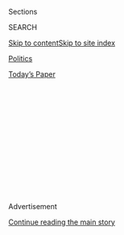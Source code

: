 <div id="app">

<div id="standalone-header">

<div class="interactive-masthead NYTAppHideMasthead css-qz70u6 e1suatyy0">

<div class="section css-ui9rw0 e1suatyy2">

<div class="css-eph4ug er09x8g0">

<div class="css-6n7j50">

</div>

<span class="css-1dv1kvn">Sections</span>

<div class="css-10488qs">

<span class="css-1dv1kvn">SEARCH</span>

</div>

[Skip to content](#site-content)[Skip to site
index](#site-index)

</div>

<div id="masthead-section-label" class="css-1wr3we4 eaxe0e00">

[Politics](https://www.nytimes3xbfgragh.onion/section/politics)

</div>

<div class="css-10698na e1huz5gh0">

</div>

</div>

<div id="masthead-bar-one" class="section hasLinks css-15hmgas e1csuq9d3">

<div class="css-uqyvli e1csuq9d0">

</div>

<div class="css-1uqjmks e1csuq9d1">

</div>

<div class="css-9e9ivx">

[](https://myaccount.nytimes3xbfgragh.onion/auth/login?response_type=cookie&client_id=vi)

</div>

<div class="css-1bvtpon e1csuq9d2">

[Today’s
Paper](https://www.nytimes3xbfgragh.onion/section/todayspaper)

</div>

</div>

</div>

<div class="css-1aor85t" style="opacity:0.000000001;z-index:-1;visibility:hidden">

<div class="css-1hqnpie">

<div class="css-epjblv">

<span class="css-17xtcya">[Politics](/section/politics)</span><span class="css-x15j1o">|</span><span class="css-fwqvlz">A
Sketch Artist’s View of Trump’s Impeachment
Trial</span>

</div>

<div class="css-k008qs">

<div class="css-1iwv8en">

<span class="css-18z7m18"></span>

<div>

</div>

</div>

<span class="css-1n6z4y">https://nyti.ms/3ajKng8</span>

<div class="css-1705lsu">

<div class="css-4xjgmj">

<div class="css-4skfbu" data-role="toolbar" data-aria-label="Social Media Share buttons, Save button, and Comments Panel with current comment count" data-testid="share-tools">

  - 
  - 
  - 
  - 
    
    <div class="css-6n7j50">
    
    </div>

  - 

</div>

</div>

</div>

</div>

</div>

</div>

<div id="top-wrapper" class="css-1sy8kpn">

<div id="top-slug" class="css-l9onyx">

Advertisement

</div>

[Continue reading the main
story](#after-top)

<div class="ad top-wrapper" style="text-align:center;height:100%;display:block;min-height:250px">

<div id="top" class="place-ad" data-position="top" data-size-key="top">

</div>

</div>

<div id="after-top">

</div>

</div>

</div>

<div id="site-content" data-role="main">

# A Sketch Artist’s View of Trump’s Impeachment Trial

<div class="css-1vegfwe interactive-byline-container">

Text by [<span class="css-1baulvz last-byline" itemprop="name">Alicia
Parlapiano</span>](https://www.nytimes3xbfgragh.onion/by/alicia-parlapiano)Updated
Feb 5, 2020, 8:10 PM
ET

</div>

<div id="interactive-standalone-sharetools" class="css-wkcogx">

<div>

<div class="interactive-sharetools css-9z2bwm" data-role="toolbar" data-aria-label="Social Media Share buttons, Save button, and Comments Panel with current comment count" data-testid="share-tools">

  - 
  - 
  - 
  - 
    
    <div class="css-6n7j50">
    
    </div>

</div>

</div>

</div>

<div id="senate-impeachment-trial-sketches" class="section interactive-standard interactive-content interactive-size-scoop css-uc81c" data-id="100000006926060">

<div class="css-17ih8de interactive-body">

<div class="g-top-asset g-top" style="">

<div class="g-asset g-image" style="max-width: 2000px">

<div class="g-asset_inner">

![](https://static01.graylady3jvrrxbe.onion/packages/flash/multimedia/ICONS/transparent.png)

![](https://static01.graylady3jvrrxbe.onion/newsgraphics/2020/01/16/impeach-trial-sketches/assets/images/Impeach20021wide-2000.jpg)

</div>

<div class="g-source">

<span class="g-credit">Art Lien for The New York
Times</span>

</div>

</div>

</div>

<div class="g-header-container">

</div>

<div class="g-story g-freebird g-max-limit" data-preview-slug="2020-01-16-impeach-trial-sketches">

Because no photos or videos are [allowed to be taken in the Senate
chamber](https://www.nytimes3xbfgragh.onion/2019/01/13/us/politics/senate-photography.html),
the public’s only view of the Senate floor is a feed provided to C-SPAN
from cameras that are operated by government employees.

That is, unless someone seated in the gallery can draw.

Art Lien is a courtroom sketch artist who has primarily covered the
Supreme Court — another body that does not allow cameras — since 1976.
But for the extent of the impeachment trial of President Trump, Mr. Lien
will be walking across the street to the Capitol to capture moments that
we might not see on television.

## <span class="g-balancer" data-id="1">Wednesday, Feb. 5</span>

Hours before the final votes in the Senate, Mitt Romney, Republican of
Utah, [announced in an emotional floor
speech](https://www.nytimes3xbfgragh.onion/2020/02/05/us/politics/mitt-romney-impeachment-speech-transcript.html)
that he had decided to cross party lines and vote to convict Mr. Trump
on the abuse of power charge, saying that the president was “guilty of
an appalling abuse of public
trust.”

<div class="g-asset g-image g-asset-width-bleed" style="">

<div class="g-asset_inner">

![](https://static01.graylady3jvrrxbe.onion/packages/flash/multimedia/ICONS/transparent.png)

![](https://static01.graylady3jvrrxbe.onion/newsgraphics/2020/01/16/impeach-trial-sketches/assets/images/Impeach200205_Romney2-2000.jpg)

</div>

<div class="g-source">

<span class="g-credit">Art Lien for The New York Times</span>

</div>

</div>

Senator Mitch McConnell, the Republican majority leader who had promised
a swift trial and acquittal of the president, gave the final speech in
the chamber before the voting commenced.

“The United States Senate was made for moments like this,” Mr. McConnell
said, adding that the framers of the Constitution created the Senate to
safeguard against “factional fever” that might dominate in the House.
“This partisan impeachment will end today,” he
declared.

<div class="g-asset g-image g-asset-width-bleed" style="">

<div class="g-asset_inner">

![](https://static01.graylady3jvrrxbe.onion/packages/flash/multimedia/ICONS/transparent.png)

![](https://static01.graylady3jvrrxbe.onion/newsgraphics/2020/01/16/impeach-trial-sketches/assets/images/Impeach200205_McConnell-2000.jpg)

</div>

<div class="g-source">

<span class="g-credit">Art Lien for The New York Times</span>

</div>

</div>

Just after 4 p.m., Mr. Trump [was
acquitted](https://www.nytimes3xbfgragh.onion/2020/02/05/us/politics/trump-acquitted-impeachment.html)
by the Senate of both articles of impeachment, [52
to 48](https://www.nytimes3xbfgragh.onion/interactive/2020/02/05/us/politics/impeachment-vote-results.html)
on the abuse of power charge and [53
to 47](https://www.nytimes3xbfgragh.onion/interactive/2020/02/05/us/politics/impeachment-vote-results.html)
on obstruction of justice, bringing his trial to a
close.

<div class="g-asset g-image g-asset-width-bleed" style="">

<div class="g-asset_inner">

![](https://static01.graylady3jvrrxbe.onion/packages/flash/multimedia/ICONS/transparent.png)

![](https://static01.graylady3jvrrxbe.onion/newsgraphics/2020/01/16/impeach-trial-sketches/assets/images/Impeach200205wide_vote-2000.jpg)

</div>

<div class="g-source">

<span class="g-credit">Art Lien for The New York Times</span>

</div>

</div>

## <span class="g-balancer" data-id="2">Tuesday, Feb. 4</span>

After [closing
arguments](https://www.nytimes3xbfgragh.onion/2020/02/03/us/politics/trump-impeachment-trial-final-arguments.html)
by House managers and the president’s lawyers on Monday, senators took
turns on the Senate floor to [announce their
positions](https://www.nytimes3xbfgragh.onion/2020/02/04/us/politics/senate-impeachment-vote.html)
before Wednesday’s final votes on the articles of impeachment.

Because the speeches were not part of the formal impeachment trial,
senators were not required to be in attendance, leaving the chamber
mostly
empty.

<div class="g-asset g-image g-asset-width-bleed" style="">

<div class="g-asset_inner">

![](https://static01.graylady3jvrrxbe.onion/packages/flash/multimedia/ICONS/transparent.png)

![](https://static01.graylady3jvrrxbe.onion/newsgraphics/2020/01/16/impeach-trial-sketches/assets/images/Senate200204_Collins-2000.jpg)

</div>

<div class="g-source">

<span class="g-credit">Art Lien for The New York Times</span>

</div>

</div>

On the other side of the Capitol, House members staked out seats for Mr.
Trump’s State of the Union address that evening. Some lawmakers were
seen reserving their positions along the aisle more than seven hours
before the
speech.

<div class="g-asset g-image g-asset-width-bleed" style="">

<div class="g-asset_inner">

![](https://static01.graylady3jvrrxbe.onion/packages/flash/multimedia/ICONS/transparent.png)

![](https://static01.graylady3jvrrxbe.onion/newsgraphics/2020/01/16/impeach-trial-sketches/assets/images/SOTU200204_saving-seats-2000.jpg)

</div>

<div class="g-source">

<span class="g-credit">Art Lien for The New York
Times</span>

</div>

</div>

<div class="g-asset g-image g-asset-width-bleed" style="">

<div class="g-asset_inner">

![](https://static01.graylady3jvrrxbe.onion/packages/flash/multimedia/ICONS/transparent.png)

![](https://static01.graylady3jvrrxbe.onion/newsgraphics/2020/01/16/impeach-trial-sketches/assets/images/SOTU200204_press-gallery-2000.jpg)

</div>

<div class="g-source">

<span class="g-credit">Art Lien for The New York Times</span>

</div>

</div>

In his [speech promoting a “Great American
Comeback,”](https://www.nytimes3xbfgragh.onion/2020/02/04/us/politics/state-of-the-union-address.html)
Mr. Trump did not address his impeachment or the upcoming vote in the
Senate. Some of the Democratic House impeachment managers sat near the
front of the chamber, with copies of the U.S. Constitution in
hand.

<div class="g-asset g-image g-asset-width-bleed" style="">

<div class="g-asset_inner">

![](https://static01.graylady3jvrrxbe.onion/packages/flash/multimedia/ICONS/transparent.png)

![](https://static01.graylady3jvrrxbe.onion/newsgraphics/2020/01/16/impeach-trial-sketches/assets/images/SOTU200204_House-managers-2000.jpg)

</div>

<div class="g-source">

<span class="g-credit">Art Lien for The New York Times</span>

</div>

</div>

## <span class="g-balancer" data-id="3">Friday, Jan. 31</span>

[The Senate
voted](https://www.nytimes3xbfgragh.onion/interactive/2020/01/31/us/politics/impeachment-vote.html?action=click&module=Spotlight&pgtype=Homepage)
to block the admission of new witnesses and [agreed to a
schedule](https://www.nytimes3xbfgragh.onion/live/2020/trump-impeachment-trial-01-31?action=click&module=Spotlight&pgtype=Homepage#senators-schedule-trial)
that would end the trial on Wednesday. Democrats needed four Republicans
to join them in supporting the motion on additional evidence, but only
two senators, Mitt Romney of Utah and Susan Collins of Maine, broke with
their party to vote for it.

Lisa Murkowski, Republican of Alaska, was considered another potential
defector, but she [ultimately
decided](https://www.nytimes3xbfgragh.onion/live/2020/trump-impeachment-trial-01-31#murkowski-witnesses)
to vote
“no.”

<div class="g-asset g-image g-asset-width-bleed" style="">

<div class="g-asset_inner">

![](https://static01.graylady3jvrrxbe.onion/packages/flash/multimedia/ICONS/transparent.png)

![](https://static01.graylady3jvrrxbe.onion/newsgraphics/2020/01/16/impeach-trial-sketches/assets/images/Impeach200131_Murkowski-2000.jpg)

</div>

<div class="g-source">

<span class="g-credit">Art Lien for The New York Times</span>

</div>

</div>

Before the vote on witnesses, the Senate [conducted a
break](https://www.nytimes3xbfgragh.onion/live/2020/trump-impeachment-trial-01-31?action=click&module=Spotlight&pgtype=Homepage#senate-leadership-negotiates)
called a “quorum call” in order for party leaders to negotiate next
steps. Senator Kyrsten Sinema, a Democrat from Arizona who could break
with her party by voting to acquit the president, could be seen chatting
with her Republican
colleagues.

<div class="g-asset g-image g-asset-width-bleed" style="">

<div class="g-asset_inner">

![](https://static01.graylady3jvrrxbe.onion/packages/flash/multimedia/ICONS/transparent.png)

![](https://static01.graylady3jvrrxbe.onion/newsgraphics/2020/01/16/impeach-trial-sketches/assets/images/Impeach200131_Sinema-2000.jpg)

</div>

<div class="g-source">

<span class="g-credit">Art Lien for The New York Times</span>

</div>

</div>

Outside the Capitol, a group of demonstrators weighed
in.

<div class="g-asset g-image g-asset-width-bleed" style="">

<div class="g-asset_inner">

![](https://static01.graylady3jvrrxbe.onion/packages/flash/multimedia/ICONS/transparent.png)

![](https://static01.graylady3jvrrxbe.onion/newsgraphics/2020/01/16/impeach-trial-sketches/assets/images/Impeach200131_protesters-2000.jpg)

</div>

<div class="g-source">

<span class="g-credit">Art Lien for The New York Times</span>

</div>

</div>

## <span class="g-balancer" data-id="4">Thursday, Jan. 30</span>

Senators convened for the [second day of posing
questions](https://www.nytimes3xbfgragh.onion/live/2020/trump-impeachment-trial-01-30)
to House impeachment managers and Mr. Trump’s lawyers.

Early in the session, a question submitted by Senator Rand Paul of
Kentucky [was
rejected](https://www.nytimes3xbfgragh.onion/live/2020/trump-impeachment-trial-01-30?action=click&module=Top%20Stories&pgtype=Homepage#chief-justice-declines-a-question-from-rand-paul-that-could-have-identified-the-whistle-blower)
by Chief Justice John G. Roberts Jr. because it mentioned the person
widely believed to be the whistle-blower who sparked the impeachment
inquiry.

<div class="g-asset g-image g-asset-width-bleed" style="">

<div class="g-asset_inner">

![](https://static01.graylady3jvrrxbe.onion/packages/flash/multimedia/ICONS/transparent.png)

![](https://static01.graylady3jvrrxbe.onion/newsgraphics/2020/01/16/impeach-trial-sketches/assets/images/Impeach200130_Paul-2000.jpg)

</div>

<div class="g-source">

<span class="g-credit">Art Lien for The New York Times</span>

</div>

</div>

Republicans [expressed
optimism](https://www.nytimes3xbfgragh.onion/live/2020/trump-impeachment-trial-01-30#republicans-are-getting-where-we-need-to-be-on-the-witness-vote-senator-says)
that they would be able to block the passage of a Democratic-supported
proposal to call new witnesses. At least four Republican senators and
every Democrat would need to vote “yes” for it to pass.

Senator Patrick J. Toomey of Pennsylvania appeared open to the idea of
new witnesses earlier in the week, but on Wednesday he said that he was
“very, very skeptical” that any witness would change his
decision.

<div class="g-asset g-image g-asset-width-bleed" style="">

<div class="g-asset_inner">

![](https://static01.graylady3jvrrxbe.onion/packages/flash/multimedia/ICONS/transparent.png)

![](https://static01.graylady3jvrrxbe.onion/newsgraphics/2020/01/16/impeach-trial-sketches/assets/images/Impeach200130_Toomey1-2000.jpg)

</div>

<div class="g-source">

<span class="g-credit">Art Lien for The New York Times</span>

</div>

</div>

Cory Gardner of Colorado, who is facing a tough re-election and had not
committed to a position, said on Wednesday that [he would not vote for
witnesses and
documents](https://www.nytimes3xbfgragh.onion/live/2020/impeachment-trial-live-01-29#cory-gardner-witnesses-documents).

<div class="g-asset g-image g-asset-width-bleed" style="">

<div class="g-asset_inner">

![](https://static01.graylady3jvrrxbe.onion/packages/flash/multimedia/ICONS/transparent.png)

![](https://static01.graylady3jvrrxbe.onion/newsgraphics/2020/01/16/impeach-trial-sketches/assets/images/Impeach200130_Gardner1-2000.jpg)

</div>

<div class="g-source">

<span class="g-credit">Art Lien for The New York Times</span>

</div>

</div>

If the Senate rejects new witnesses in the trial, and Democrats are
unable to [delay the
proceedings](https://www.nytimes3xbfgragh.onion/live/2020/trump-impeachment-trial-01-30#schumer-hints-at-a-tactic-to-delay-votes-to-acquit-trump),
votes on whether to convict or acquit Mr. Trump could take place this
week.

One Democratic senator, Doug Jones of Alabama, [has
indicated](https://www.nytimes3xbfgragh.onion/live/2020/trump-impeachment-trial-01-30?action=click&module=Top%20Stories&pgtype=Homepage#trump-could-win-a-bipartisan-acquittal)
that he might vote to acquit the president of the obstruction of justice
charge. Other centrist Democrats, like Senators Kyrsten Sinema of
Arizona and Joe Manchin III of West Virginia, could also
defect.

<div class="g-asset g-grid g-col-count-2" style="max-width: 2000px">

<div class="g-grid-item-container g-align-center" style="">

<div class="g-grid-item" style="">

<div class="g-asset g-image g-asset-width-bleed" style="">

<div class="g-asset_inner">

![](https://static01.graylady3jvrrxbe.onion/packages/flash/multimedia/ICONS/transparent.png)

![](https://static01.graylady3jvrrxbe.onion/newsgraphics/2020/01/16/impeach-trial-sketches/assets/images/Impeach200130_Jones_Sinema-2000.jpg)

</div>

</div>

</div>

<div class="g-grid-item" style="">

<div class="g-asset g-image g-asset-width-bleed" style="">

<div class="g-asset_inner">

![](https://static01.graylady3jvrrxbe.onion/packages/flash/multimedia/ICONS/transparent.png)

![](https://static01.graylady3jvrrxbe.onion/newsgraphics/2020/01/16/impeach-trial-sketches/assets/images/Impeach200130_Manchin-2000.jpg)

</div>

</div>

</div>

<div class="g-source">

<span class="g-credit">Art Lien for The New York Times</span>

</div>

</div>

</div>

## <span class="g-balancer" data-id="5">Wednesday, Jan. 29</span>

The [next phase of the trial
began](https://www.nytimes3xbfgragh.onion/live/2020/impeachment-trial-live-01-29),
with senators submitting questions for the House managers and the
president’s defense, who had five minutes to respond at the
lectern.

<div class="g-asset g-image g-asset-width-bleed" style="">

<div class="g-asset_inner">

![](https://static01.graylady3jvrrxbe.onion/packages/flash/multimedia/ICONS/transparent.png)

![](https://static01.graylady3jvrrxbe.onion/newsgraphics/2020/01/16/impeach-trial-sketches/assets/images/Impeach200129_question-cards-2000.jpg)

</div>

<div class="g-source">

<span class="g-credit">Art Lien for The New York Times</span>

</div>

</div>

The question cards were ferried by Senate pages to the parliamentarian,
who gave them to Chief Justice Roberts to be read
aloud.

<div class="g-asset g-image g-asset-width-bleed" style="">

<div class="g-asset_inner">

![](https://static01.graylady3jvrrxbe.onion/packages/flash/multimedia/ICONS/transparent.png)

![](https://static01.graylady3jvrrxbe.onion/newsgraphics/2020/01/16/impeach-trial-sketches/assets/images/Impeach200129_page-2000.jpg)

</div>

<div class="g-source">

<span class="g-credit">Art Lien for The New York Times</span>

</div>

</div>

Senators
[mostly](https://www.nytimes3xbfgragh.onion/live/2020/impeachment-trial-live-01-29?action=click&module=Top%20Stories&pgtype=Homepage#senators-home-team)[asked](https://www.nytimes3xbfgragh.onion/live/2020/impeachment-trial-live-01-29?action=click&module=Top%20Stories&pgtype=Homepage#senators-home-team)[questions](https://www.nytimes3xbfgragh.onion/live/2020/impeachment-trial-live-01-29?action=click&module=Top%20Stories&pgtype=Homepage#senators-home-team)
of the side they aligned with — Republicans for the defense, and
Democrats for House managers.

“You want to control the dynamic,” explained Senator Mike Braun,
Republican of Indiana.

Senator Chuck Schumer, the minority leader, was one of several Democrats
to pose questions to the managers. “They needed the chance to rebut the
false arguments, the fallacious reasoning, the half-truths and even no
truths that the three days of the president’s counsel made,” he
said.

<div class="g-asset g-image g-asset-width-bleed" style="">

<div class="g-asset_inner">

![](https://static01.graylady3jvrrxbe.onion/packages/flash/multimedia/ICONS/transparent.png)

![](https://static01.graylady3jvrrxbe.onion/newsgraphics/2020/01/16/impeach-trial-sketches/assets/images/Impeach200129_Schiff-2000.jpg)

</div>

<div class="g-source">

<span class="g-credit">Art Lien for The New York Times</span>

</div>

</div>

Four Democratic senators running for president — Senators Bernie
Sanders, Elizabeth Warren, Amy Klobuchar and Michael Bennet — [have been
dashing](https://www.nytimes3xbfgragh.onion/2020/01/25/us/politics/joe-biden-cindy-axne-iowa.html)
between the campaign trail and the trial in Washington.

The frantic schedule appeared to be catching up with Mr. Sanders, who is
[leading recent polls in
Iowa](https://www.nytimes3xbfgragh.onion/2020/01/27/us/politics/iowa-democrats-bernie-sanders.html).

<div class="g-asset g-image g-asset-width-bleed" style="">

<div class="g-asset_inner">

![](https://static01.graylady3jvrrxbe.onion/packages/flash/multimedia/ICONS/transparent.png)

![](https://static01.graylady3jvrrxbe.onion/newsgraphics/2020/01/16/impeach-trial-sketches/assets/images/Impeach200129_Sanders-2000.jpg)

</div>

<div class="g-source">

<span class="g-credit">Art Lien for The New York Times</span>

</div>

</div>

## <span class="g-balancer" data-id="6">Tuesday, Jan. 28</span>

As Mr. Trump’s defense team concluded their opening arguments, new
revelations from an unpublished manuscript by John R. Bolton, the former
national security adviser, [fueled a push by
Democrats](https://www.nytimes3xbfgragh.onion/2020/01/27/us/politics/john-bolton-impeachment-witness.html)
to call witnesses in the trial.

Senator Lamar Alexander, Republican of Tennessee, has said that he will
decide whether to support calling witnesses after the upcoming question
and answer phase of the trial. But he has previously [expressed
openness](https://www.nytimes3xbfgragh.onion/2020/01/25/us/politics/lamar-alexander-witnesses-impeachment.html)
to the idea, and the White House has regarded him as a wild
card.

<div class="g-asset g-image g-asset-width-bleed" style="">

<div class="g-asset_inner">

![](https://static01.graylady3jvrrxbe.onion/packages/flash/multimedia/ICONS/transparent.png)

![](https://static01.graylady3jvrrxbe.onion/newsgraphics/2020/01/16/impeach-trial-sketches/assets/images/Impeach200128_Alexander-2000.jpg)

</div>

<div class="g-source">

<span class="g-credit">Art Lien for The New York Times</span>

</div>

</div>

Senator Mitt Romney, Republican of Utah, has garnered attention as the
only one in his party who has [publicly
committed](https://www.nytimes3xbfgragh.onion/2020/01/27/us/politics/john-bolton-impeachment-witness.html)
to voting ‘yes’ on calling witnesses.

Mr. Romney caught the spotlight for another reason on Tuesday, when he
was seen momentarily breaking Senate rules by entering the chamber with
a bottle of chocolate milk. He promptly exited and returned with the
milk in a
glass.

<div class="g-asset g-image g-asset-width-bleed" style="">

<div class="g-asset_inner">

![](https://static01.graylady3jvrrxbe.onion/packages/flash/multimedia/ICONS/transparent.png)

![](https://static01.graylady3jvrrxbe.onion/newsgraphics/2020/01/16/impeach-trial-sketches/assets/images/Impeach200128_Romney-2000.jpg)

</div>

<div class="g-source">

<span class="g-credit">Art Lien for The New York Times</span>

</div>

</div>

After six days of arguments in which they were confined to their seats
in silence, members took the opportunity to [mingle on the Senate
floor.](https://www.nytimes3xbfgragh.onion/live/2020/impeachment-trial-live-01-28#what-c-span-viewers-didnt-see-once-the-defense-ended-its-arguments)

<div class="g-asset g-image g-asset-width-bleed" style="">

<div class="g-asset_inner">

![](https://static01.graylady3jvrrxbe.onion/packages/flash/multimedia/ICONS/transparent.png)

![](https://static01.graylady3jvrrxbe.onion/newsgraphics/2020/01/16/impeach-trial-sketches/assets/images/Impeach200128_Portman-Burr-Cotton-2000.jpg)

</div>

<div class="g-source">

<span class="g-credit">Art Lien for The New York Times</span>

</div>

</div>

## <span class="g-balancer" data-id="7">Monday, Jan. 27</span>

The trial [continued
Monday](https://www.nytimes3xbfgragh.onion/2020/01/27/us/politics/impeachment-live.html)
with presentations by Mr. Trump’s defense team, [which includes Ken
Starr](https://www.nytimes3xbfgragh.onion/2020/01/17/us/politics/ken-starr-impeachment-trump-clinton.html),
the former independent counsel whose investigation led to President Bill
Clinton’s impeachment.

Mr. Lien sketched from his perch in the press gallery overlooking the
Senate floor, jotting down notes about color, because he must exit the
chamber to use his watercolor kit.

He uses a very thin (.03mm) mechanical pencil with soft 2B lead. “People
move around and things change, so it’s nice to be able to erase,” he
said.

<div class="g-asset g-grid g-col-count-2" style="max-width: 2000px">

<div class="g-grid-item-container g-align-center" style="">

<div class="g-grid-item" style="">

<div class="g-asset g-image g-asset-width-bleed" style="">

<div class="g-asset_inner">

![](https://static01.graylady3jvrrxbe.onion/packages/flash/multimedia/ICONS/transparent.png)

![](https://static01.graylady3jvrrxbe.onion/newsgraphics/2020/01/16/impeach-trial-sketches/assets/images/Impeach200127_Starr.01crop-2000.jpg)

</div>

</div>

</div>

<div class="g-grid-item" style="">

<div class="g-asset g-image g-asset-width-bleed" style="">

<div class="g-asset_inner">

![](https://static01.graylady3jvrrxbe.onion/packages/flash/multimedia/ICONS/transparent.png)

![](https://static01.graylady3jvrrxbe.onion/newsgraphics/2020/01/16/impeach-trial-sketches/assets/images/Impeach200127_Starr-crop-2000.jpg)

</div>

</div>

</div>

<div class="g-source">

<span class="g-credit">Art Lien for The New York Times</span>

</div>

</div>

</div>

During a presentation by Michael Purpura, one of the president’s
lawyers, Mr. Lien noticed several senators missing from their desks.
Luckily, staff members in the Senate press gallery provide a diagram for
reference.

“I do keep the seating chart handy and consult it frequently,” said Mr.
Lien.

<div class="g-asset g-video" style="max-width: 900px">

<div class="g-asset_inner">

<div id="g-video-impeach200127_empty-chairs-900w" class="g-vhs g-videotape" data-type="videotape" data-asset="https://int.graylady3jvrrxbe.onion/data/videotape/finished/2020/01/1580168447/impeach200127_empty-chairs-900w.mp4" data-sizes="320, 640, 900, 1254" data-vhs-options="{&quot;autoplay&quot;:true,&quot;ratio&quot;:&quot;4:3&quot;,&quot;loop&quot;:true}" style="padding-bottom: 75%">

</div>

</div>

</div>

## <span class="g-balancer" data-id="8">Saturday, Jan. 25</span>

Mr. Trump’s defense team kicked off their arguments on Saturday morning,
[attempting to sow
doubt](https://www.nytimes3xbfgragh.onion/live/2020/impeachment-trial-live-01-25/trumps-defense-team-seeks-to-sow-reasonable-doubt#live-blog-list)
on the Democrats’ case by accusing them of [cherry-picking
evidence](https://www.nytimes3xbfgragh.onion/live/2020/impeachment-trial-live-01-25/cipollone-leads-off-for-white-house-legal-team#live-blog-list)
and trying “to remove President Trump from the ballot.”

Jay Sekulow, one of the president’s personal lawyers, accused the House
managers of [engaging in a partisan
attack](https://www.nytimes3xbfgragh.onion/live/2020/impeachment-trial-live-01-25/lawyers-zero-in-on-the-mueller-inquiry#live-blog-list)
on the president by having “tried once again to re-litigate the Mueller
case.”

<div class="g-asset g-image g-asset-width-bleed" style="">

<div class="g-asset_inner">

![](https://static01.graylady3jvrrxbe.onion/packages/flash/multimedia/ICONS/transparent.png)

![](https://static01.graylady3jvrrxbe.onion/newsgraphics/2020/01/16/impeach-trial-sketches/assets/images/Impeachment200125_Sekulow-2000.jpg)

</div>

<div class="g-source">

<span class="g-credit">Art Lien for The New York Times</span>

</div>

</div>

In the [abbreviated two-hour
session](https://www.nytimes3xbfgragh.onion/2020/01/25/us/politics/trump-impeachment-hearings-saturday.html),
the defense emphasized that they would not subject senators to the same
long presentations as the House managers. Each side has been allotted 24
hours over as many as three
days.

<div class="g-asset g-image g-asset-width-bleed" style="">

<div class="g-asset_inner">

![](https://static01.graylady3jvrrxbe.onion/packages/flash/multimedia/ICONS/transparent.png)

![](https://static01.graylady3jvrrxbe.onion/newsgraphics/2020/01/16/impeach-trial-sketches/assets/images/Impeach200125_Rubio-2000.jpg)

</div>

<div class="g-source">

<span class="g-credit">Art Lien for The New York Times</span>

</div>

</div>

In the press gallery, more than one sketch artist was at
work.

<div class="g-asset g-image g-asset-width-bleed" style="">

<div class="g-asset_inner">

![](https://static01.graylady3jvrrxbe.onion/packages/flash/multimedia/ICONS/transparent.png)

![](https://static01.graylady3jvrrxbe.onion/newsgraphics/2020/01/16/impeach-trial-sketches/assets/images/Impeach200125_Hennessy-2000.jpg)

</div>

<div class="g-source">

<span class="g-credit">Art Lien for The New York Times</span>

</div>

</div>

## <span class="g-balancer" data-id="9">Friday, Jan. 24</span>

Senators settled in for the [third day of
arguments](https://www.nytimes3xbfgragh.onion/2020/01/24/us/politics/trump-impeachment-hearings-today.html?action=click&module=Top%20Stories&pgtype=Homepage)
from the House managers, who made their case that Mr. Trump sought to
cover up his pressure campaign on Ukraine.

Senator Rob Portman, Republican of Ohio, was spotted with a cell phone —
[contraband during the
trial](https://www.nytimes3xbfgragh.onion/2020/01/17/us/politics/senate-impeachment-trial-furniture.html)
— but put it away when proceedings
began.

<div class="g-asset g-image g-asset-width-bleed" style="">

<div class="g-asset_inner">

![](https://static01.graylady3jvrrxbe.onion/packages/flash/multimedia/ICONS/transparent.png)

![](https://static01.graylady3jvrrxbe.onion/newsgraphics/2020/01/16/impeach-trial-sketches/assets/images/Impeach200124_phone-2000.jpg)

</div>

<div class="g-source">

<span class="g-credit">Art Lien for The New York Times</span>

</div>

</div>

Other senators have [tested the rules of the
trial](https://www.nytimes3xbfgragh.onion/2020/01/23/us/politics/senators-impeachment-scene.html)
over the course of the week, with many stepping out of the chamber to
use the bathroom, make calls or even appear on
television.

<div class="g-asset g-image g-asset-width-bleed" style="">

<div class="g-asset_inner">

![](https://static01.graylady3jvrrxbe.onion/packages/flash/multimedia/ICONS/transparent.png)

![](https://static01.graylady3jvrrxbe.onion/newsgraphics/2020/01/16/impeach-trial-sketches/assets/images/Impeach200124_Sanders_exit-2000.jpg)

</div>

<div class="g-source">

<span class="g-credit">Art Lien for The New York Times</span>

</div>

</div>

Lawmakers did appear to stick to the [approved
beverages](https://www.google.com/url?q=https://www.nytimes3xbfgragh.onion/2020/01/22/us/senate-candy-desk-impeachment.html&sa=D&ust=1579918389860000&usg=AFQjCNEIOwzbED7eInN7snmNi2g6uUo8aQ),
water and milk. Senate pages, high school students appointed by members
as helpers, refreshed their
glasses.

<div class="g-asset g-image g-asset-width-bleed" style="">

<div class="g-asset_inner">

![](https://static01.graylady3jvrrxbe.onion/packages/flash/multimedia/ICONS/transparent.png)

![](https://static01.graylady3jvrrxbe.onion/newsgraphics/2020/01/16/impeach-trial-sketches/assets/images/Impeach200124_page-2000.jpg)

</div>

<div class="g-source">

<span class="g-credit">Art Lien for The New York Times</span>

</div>

</div>

Reporters looked down from the press gallery, located directly above the
[wood-and-marble
rostrum](https://www.nytimes3xbfgragh.onion/interactive/2020/01/23/us/politics/impeachment-senate-chamber-diagram.html)
where Chief Justice Roberts is
presiding.

<div class="g-asset g-image g-asset-width-bleed" style="">

<div class="g-asset_inner">

![](https://static01.graylady3jvrrxbe.onion/packages/flash/multimedia/ICONS/transparent.png)

![](https://static01.graylady3jvrrxbe.onion/newsgraphics/2020/01/16/impeach-trial-sketches/assets/images/Impeach200124wide-2000.jpg)

</div>

<div class="g-source">

<span class="g-credit">Art Lien for The New York Times</span>

</div>

</div>

Although Connie Shultz is a Pulitzer Prize-winning columnist, she was
seated in the adjacent gallery, a special viewing section for guests of
lawmakers. Ms. Schultz is married to Senator Sherrod Brown, Democrat of
Ohio.

<div class="g-asset g-image g-asset-width-bleed" style="">

<div class="g-asset_inner">

![](https://static01.graylady3jvrrxbe.onion/packages/flash/multimedia/ICONS/transparent.png)

![](https://static01.graylady3jvrrxbe.onion/newsgraphics/2020/01/16/impeach-trial-sketches/assets/images/Impeach200124_Schultz-2000.jpg)

</div>

<div class="g-source">

<span class="g-credit">Art Lien for The New York Times</span>

</div>

</div>

## <span class="g-balancer" data-id="10">Thursday, Jan. 23</span>

In their [second day of
arguments](https://www.nytimes3xbfgragh.onion/2020/01/23/us/politics/trump-impeachment-hearing-today.html),
the House managers presented their case for the first [article of
impeachment](https://www.nytimes3xbfgragh.onion/interactive/2019/12/10/us/politics/articles-impeachment-document-pdf.html)
against Mr. Trump — abuse of power. But their presentations on the
[history of constitutional
law](https://www.nytimes3xbfgragh.onion/live/2020/impeachment-trial-live-01-23/nadler-gives-a-history-lesson-in-arguing-that-no-crime-is-needed-for-impeachment#live-blog-list),
[the Bidens’ work in
Ukraine](https://www.nytimes3xbfgragh.onion/live/2020/impeachment-trial-live-01-23/democrats-make-a-strategic-decision-in-focusing-on-the-bidens-trumps-lawyer-sees-a-mistake#live-blog-list)
and [Mr. Trump’s
motives](https://www.nytimes3xbfgragh.onion/live/2020/impeachment-trial-live-01-23/house-managers-trump-evidence#live-blog-list)
did not appear to capture the entire audience’s attention.

At one point in the day, there were [19 empty seats on the
floor](https://www.nytimes3xbfgragh.onion/live/2020/impeachment-trial-live-01-23/republicans-and-democrats-treat-the-rule-to-stay-in-their-seats-rather-liberally#live-blog-list),
as Republican and Democratic senators disregarded the rules of decorum
and took short breaks from the
chamber.

<div class="g-asset g-image g-asset-width-bleed" style="">

<div class="g-asset_inner">

![](https://static01.graylady3jvrrxbe.onion/packages/flash/multimedia/ICONS/transparent.png)

![](https://static01.graylady3jvrrxbe.onion/newsgraphics/2020/01/16/impeach-trial-sketches/assets/images/Impeach200123_leaving-2000.jpg)

</div>

<div class="g-source">

<span class="g-credit">Art Lien for The New York Times</span>

</div>

</div>

Some members took up a second activity, like fidget spinning or
[doodling](https://www.nytimes3xbfgragh.onion/live/2020/impeachment-trial-live-01-23/rand-paul-takes-a-break-from-doodling-to-silently-make-a-point#live-blog-list).

<div class="g-asset g-image g-asset-width-bleed" style="">

<div class="g-asset_inner">

![](https://static01.graylady3jvrrxbe.onion/packages/flash/multimedia/ICONS/transparent.png)

![](https://static01.graylady3jvrrxbe.onion/newsgraphics/2020/01/16/impeach-trial-sketches/assets/images/Impeach200123_fidget-spinner-2000.jpg)

</div>

<div class="g-source">

<span class="g-credit">Art Lien for The New York Times</span>

</div>

</div>

Two moderate Republicans who have signaled they may be [open to calling
witnesses](https://www.nytimes3xbfgragh.onion/2020/01/14/us/politics/republicans-impeachment-witnesses.html),
Susan Collins of Maine and Lisa Murkowski of Alaska, appeared more
engaged. In 1999, Ms. Collins voted against her party to acquit
President Bill Clinton during his impeachment
trial.

<div class="g-asset g-image g-asset-width-bleed" style="">

<div class="g-asset_inner">

![](https://static01.graylady3jvrrxbe.onion/packages/flash/multimedia/ICONS/transparent.png)

![](https://static01.graylady3jvrrxbe.onion/newsgraphics/2020/01/16/impeach-trial-sketches/assets/images/Impeach200123_Collins_Murkowski-2000.jpg)

</div>

<div class="g-source">

<span class="g-credit">Art Lien for The New York Times</span>

</div>

</div>

## <span class="g-balancer" data-id="11">Wednesday, Jan. 22</span>

[House impeachment
managers](https://www.nytimes3xbfgragh.onion/2020/01/22/us/impeachment-managers.html),
led by Representative Adam B. Schiff of California, have 24 hours over
three days to present opening arguments in their case for convicting and
removing Mr. Trump from office. They [spent the first
day](https://www.nytimes3xbfgragh.onion/2020/01/22/us/politics/trump-impeachment.html?action=click&module=Top%20Stories&pgtype=Homepage#link-14ff5bde)
narrating the events surrounding the
allegations.

<div class="g-asset g-image g-asset-width-bleed" style="">

<div class="g-asset_inner">

![](https://static01.graylady3jvrrxbe.onion/packages/flash/multimedia/ICONS/transparent.png)

![](https://static01.graylady3jvrrxbe.onion/newsgraphics/2020/01/16/impeach-trial-sketches/assets/images/Impeach200122_Schiff-2000.jpg)

</div>

<div class="g-source">

<span class="g-credit">Art Lien for The New York Times</span>

</div>

</div>

The public viewing galleries were only partially
filled.

<div class="g-asset g-image g-asset-width-bleed" style="">

<div class="g-asset_inner">

![](https://static01.graylady3jvrrxbe.onion/packages/flash/multimedia/ICONS/transparent.png)

![](https://static01.graylady3jvrrxbe.onion/newsgraphics/2020/01/16/impeach-trial-sketches/assets/images/Impeach200122_public-2000.jpg)

</div>

<div class="g-source">

<span class="g-credit">Art Lien for The New York Times</span>

</div>

</div>

Around 6:20 p.m., a protester burst into the chamber and interrupted the
presentation of Representative Hakeem Jeffries, Democrat of New York. He
was escorted away by Capitol Police
officers.

<div class="g-asset g-image g-asset-width-bleed" style="">

<div class="g-asset_inner">

![](https://static01.graylady3jvrrxbe.onion/packages/flash/multimedia/ICONS/transparent.png)

![](https://static01.graylady3jvrrxbe.onion/newsgraphics/2020/01/16/impeach-trial-sketches/assets/images/Impeach200122_demonstrator-2000.jpg)

</div>

<div class="g-source">

<span class="g-credit">Art Lien for The New York Times</span>

</div>

</div>

Reporters worked (or took a break) in the press room just outside the
chamber.

<div class="g-asset g-image g-asset-width-bleed" style="">

<div class="g-asset_inner">

![](https://static01.graylady3jvrrxbe.onion/packages/flash/multimedia/ICONS/transparent.png)

![](https://static01.graylady3jvrrxbe.onion/newsgraphics/2020/01/16/impeach-trial-sketches/assets/images/Impeach200122_magnometer-2000.jpg)

</div>

<div class="g-source">

<span class="g-credit">Art Lien for The New York Times</span>

</div>

</div>

## <span class="g-balancer" data-id="12">Tuesday, Jan. 21</span>

The trial began in earnest Tuesday, with a debate between House
impeachment managers and the president’s defense team over the rules
that will govern the proceedings. Per [decorum
guidelines](https://www.nytimes3xbfgragh.onion/2020/01/21/us/politics/senate-impeachment.html)
issued by Senate leadership ahead of the trial, members were confined to
their desks in silence, without the use of their
phones.

<div class="g-asset g-image g-asset-width-bleed" style="">

<div class="g-asset_inner">

![](https://static01.graylady3jvrrxbe.onion/packages/flash/multimedia/ICONS/transparent.png)

![](https://static01.graylady3jvrrxbe.onion/newsgraphics/2020/01/16/impeach-trial-sketches/assets/images/Impeach200121_Burr_Loeffler-2000.jpg)

</div>

<div class="g-source">

<span class="g-credit">Art Lien for The New York Times</span>

</div>

</div>

Throughout the day, the C-SPAN cameras were primarily trained on those
speaking at the podium, which allowed some members to rest their eyes
out of
view.

<div class="g-asset g-image g-asset-width-bleed" style="">

<div class="g-asset_inner">

![](https://static01.graylady3jvrrxbe.onion/packages/flash/multimedia/ICONS/transparent.png)

![](https://static01.graylady3jvrrxbe.onion/newsgraphics/2020/01/16/impeach-trial-sketches/assets/images/Impeach200121_Risch-2000.jpg)

</div>

<div class="g-source">

<span class="g-credit">Art Lien for The New York Times</span>

</div>

</div>

Members of the press, who observed the debate from the galleries, were
also [operating under stricter
rules](https://www.nytimes3xbfgragh.onion/2020/01/19/business/media/senate-impeachment-trial-media.html)
for the trial. Reporters were issued tickets corresponding to assigned
seats and required to line up for a magnetometer meant to prevent
electronics from being smuggled into the
chamber.

<div class="g-asset g-image g-asset-width-bleed" style="">

<div class="g-asset_inner">

![](https://static01.graylady3jvrrxbe.onion/packages/flash/multimedia/ICONS/transparent.png)

![](https://static01.graylady3jvrrxbe.onion/newsgraphics/2020/01/16/impeach-trial-sketches/assets/images/Impeach200121_press-2000.jpg)

</div>

<div class="g-source">

<span class="g-credit">Art Lien for The New York Times</span>

</div>

</div>

## <span class="g-balancer" data-id="13">Thursday, Jan. 16</span>

In a [ceremonial
display](https://www.nytimes3xbfgragh.onion/live/2020/trump-impeachment-01-16/silence-in-the-senate-as-managers-present-the-articles#live-blog-list)
at noon, newly appointed House impeachment managers made their way to
the Senate chamber to formally present the [charges against Mr.
Trump](https://www.nytimes3xbfgragh.onion/interactive/2019/12/10/us/politics/articles-impeachment-document-pdf.html)
to the Senate. Representative Adam B. Schiff, Democrat of California,
read the charges on the
floor.

<div class="g-asset g-image g-asset-width-bleed" style="">

<div class="g-asset_inner">

![](https://static01.graylady3jvrrxbe.onion/packages/flash/multimedia/ICONS/transparent.png)

![](https://static01.graylady3jvrrxbe.onion/newsgraphics/2020/01/16/impeach-trial-sketches/assets/images/Senate200116_House_managers-2000.jpg)

</div>

<div class="g-source">

<span class="g-credit">Art Lien for The New York Times</span>

</div>

</div>

Procedural tasks continued later in the afternoon, when Senator Charles
E. Grassley, Republican of Iowa, [swore in Chief Justice
Roberts](https://www.nytimes3xbfgragh.onion/2020/01/16/us/politics/impeachment-trial.html#link-459e7e1d)
to preside over the
trial.

<div class="g-asset g-image g-asset-width-bleed" style="">

<div class="g-asset_inner">

![](https://static01.graylady3jvrrxbe.onion/packages/flash/multimedia/ICONS/transparent.png)

![](https://static01.graylady3jvrrxbe.onion/newsgraphics/2020/01/16/impeach-trial-sketches/assets/images/Senate200116_Roberts_oath-2000.jpg)

</div>

<div class="g-source">

<span class="g-credit">Art Lien for The New York Times</span>

</div>

</div>

Chief Justice Roberts in turn swore in the members of the Senate, who
were then called to the front of the chamber to sign an oath
book.

<div class="g-asset g-image g-asset-width-bleed" style="">

<div class="g-asset_inner">

![](https://static01.graylady3jvrrxbe.onion/packages/flash/multimedia/ICONS/transparent.png)

![](https://static01.graylady3jvrrxbe.onion/newsgraphics/2020/01/16/impeach-trial-sketches/assets/images/Senate200116_McConnell_Schumer-2000.jpg)

</div>

<div class="g-source">

<span class="g-credit">Art Lien for The New York
Times</span>

</div>

</div>

<div class="g-asset g-image g-asset-width-bleed" style="">

<div class="g-asset_inner">

![](https://static01.graylady3jvrrxbe.onion/packages/flash/multimedia/ICONS/transparent.png)

![](https://static01.graylady3jvrrxbe.onion/newsgraphics/2020/01/16/impeach-trial-sketches/assets/images/Senate200116_Klobuchar-2000.jpg)

</div>

<div class="g-source">

<span class="g-credit">Art Lien for The New York Times</span>

</div>

</div>

*We will be updating this page as the trial
continues.*

</div>

</div>

</div>

</div>

<div id="standalone-footer">

<div>

<div>

<div id="interactive-footer-wrapper">

<div class="css-i29ckm">

<div class="interactive-sharetools css-9z2bwm" data-role="toolbar" data-aria-label="Social Media Share buttons, Save button, and Comments Panel with current comment count" data-testid="share-tools">

  - 
  - 
  - 
  - 
    
    <div class="css-6n7j50">
    
    </div>

</div>

</div>

<div>

</div>

<div id="bottom-wrapper" class="css-1ede5it">

<div id="bottom-slug" class="css-l9onyx">

Advertisement

</div>

[Continue reading the main
story](#after-bottom)

<div id="bottom" class="ad bottom-wrapper" style="text-align:center;height:100%;display:block;min-height:90px">

</div>

<div id="after-bottom">

</div>

</div>

## Site Index

<div>

</div>

## Site Information Navigation

  - [© <span>2020</span> <span>The New York Times
    Company</span>](https://help.nytimes3xbfgragh.onion/hc/en-us/articles/115014792127-Copyright-notice)

<!-- end list -->

  - [NYTCo](https://www.nytco.com/)
  - [Contact
    Us](https://help.nytimes3xbfgragh.onion/hc/en-us/articles/115015385887-Contact-Us)
  - [Work with us](https://www.nytco.com/careers/)
  - [Advertise](https://nytmediakit.com/)
  - [T Brand Studio](http://www.tbrandstudio.com/)
  - [Your Ad
    Choices](https://www.nytimes3xbfgragh.onion/privacy/cookie-policy#how-do-i-manage-trackers)
  - [Privacy](https://www.nytimes3xbfgragh.onion/privacy)
  - [Terms of
    Service](https://help.nytimes3xbfgragh.onion/hc/en-us/articles/115014893428-Terms-of-service)
  - [Terms of
    Sale](https://help.nytimes3xbfgragh.onion/hc/en-us/articles/115014893968-Terms-of-sale)
  - [Site
    Map](https://spiderbites.nytimes3xbfgragh.onion)
  - [Help](https://help.nytimes3xbfgragh.onion/hc/en-us)
  - [Subscriptions](https://www.nytimes3xbfgragh.onion/subscription?campaignId=37WXW)

</div>

</div>

</div>

</div>

</div>
